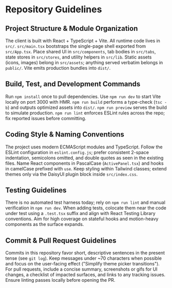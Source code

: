 # Repository Guidelines

## Project Structure & Module Organization
The client is built with React + TypeScript + Vite. All runtime code lives in `src/`. `src/main.tsx` bootstraps the single-page shell exported from `src/App.tsx`. Place shared UI in `src/components`, tab bodies in `src/tabs`, state stores in `src/stores`, and utility helpers in `src/lib`. Static assets (icons, images) belong in `src/assets`; anything served verbatim belongs in `public/`. Vite emits production bundles into `dist/`.

## Build, Test, and Development Commands
Run `npm install` once to pull dependencies. Use `npm run dev` to start Vite locally on port 3000 with HMR. `npm run build` performs a type-check (`tsc -b`) and outputs optimized assets into `dist/`. `npm run preview` serves the build to simulate production. `npm run lint` enforces ESLint rules across the repo; fix reported issues before committing.

## Coding Style & Naming Conventions
The project uses modern ECMAScript modules and TypeScript. Follow the ESLint configuration in `eslint.config.js`; prefer consistent 2-space indentation, semicolons omitted, and double quotes as seen in the existing files. Name React components in PascalCase (`ActivePanel.tsx`) and hooks in camelCase prefixed with `use`. Keep styling within Tailwind classes; extend themes only via the DaisyUI plugin block inside `src/index.css`.

## Testing Guidelines
There is no automated test harness today; rely on `npm run lint` and manual verification in `npm run dev`. When adding tests, colocate them near the code under test using a `.test.tsx` suffix and align with React Testing Library conventions. Aim for high coverage on stateful hooks and motion-heavy components as the surface expands.

## Commit & Pull Request Guidelines
Commits in this repository favor short, descriptive sentences in the present tense (see `git log`). Keep messages under ~70 characters when possible and focus on the user-facing effect ("Simplify theme picker transitions"). For pull requests, include a concise summary, screenshots or gifs for UI changes, a checklist of impacted surfaces, and links to any tracking issues. Ensure linting passes locally before opening the PR.
